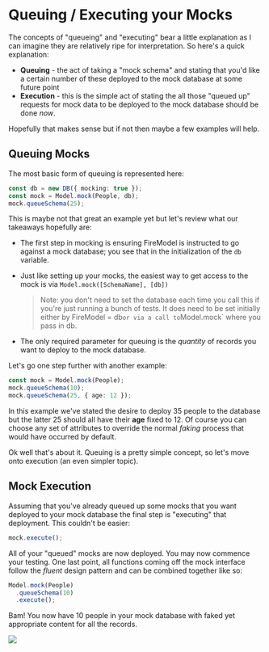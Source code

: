 # Queuing / Executing your Mocks

The concepts of "queueing" and "executing" bear a little explanation as I can imagine they are relatively ripe for interpretation. So here's a quick explanation:

- **Queuing** - the act of taking a "mock schema" and stating that you'd like a certain number of these deployed to the mock database at some future point
- **Execution** - this is the simple act of stating the all those "queued up" requests for mock data to be deployed to the mock database should be done _now_.

Hopefully that makes sense but if not then maybe a few examples will help.

## Queuing Mocks

The most basic form of queuing is represented here:

```typescript
const db = new DB({ mocking: true });
const mock = Model.mock(People, db);
mock.queueSchema(25);
```

This is maybe not that great an example yet but let's review what our takeaways hopefully are:

- The first step in mocking is ensuring FireModel is instructed to go against a mock database; you see that in the initialization of the `db` variable.
- Just like setting up your mocks, the easiest way to get access to the mock is via `Model.mock([SchemaName], [db])`

  > Note: you don't need to set the database each time you call this if you're just running a bunch of tests. It does need to be set initially either by FireModel = db` or via a call to `Model.mock` where you pass in db.

- The only required parameter for queuing is the _quantity_ of records you want to deploy to the mock database.

Let's go one step further with another example:

```typescript
const mock = Model.mock(People);
mock.queueSchema(10);
mock.queueSchema(25, { age: 12 });
```

In this example we've stated the desire to deploy 35 people to the database but the latter 25 should all have their **age** fixed to 12. Of course you can choose any set of attributes to override the normal _faking_ process that would have occurred by default.

Ok well that's about it. Queuing is a pretty simple concept, so let's move onto execution (an even simpler topic).

## Mock Execution

Assuming that you've already queued up some mocks that you want deployed to your mock database the final step is "executing" that deployment. This couldn't be easier:

```typescript
mock.execute();
```

All of your "queued" mocks are now deployed. You may now commence your testing. One last point, all functions coming off the mock interface follow the _fluent_ design pattern and can be combined together like so:

```typescript
Model.mock(People)
  .queueSchema(10)
  .execute();
```

Bam! You now have 10 people in your mock database with faked yet appropriate content for all the records.

![](https://media.giphy.com/media/DfbpTbQ9TvSX6/giphy.gif)
